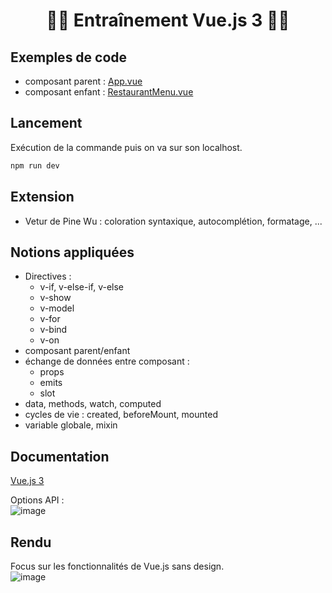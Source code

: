 # <h1 align="center">👨‍💻 Entraînement Vue.js 3 👩‍💻</h1>

## Exemples de code
- composant parent : [App.vue](src/App.vue)
- composant enfant  : [RestaurantMenu.vue](src/components/RestaurantMenu.vue)

## Lancement
Exécution de la commande puis on va sur son localhost.      
```bash
npm run dev
```

## Extension
- Vetur de Pine Wu : coloration syntaxique, autocomplétion, formatage, ...

## Notions appliquées
- Directives : 
   - v-if, v-else-if, v-else
   - v-show
   - v-model
   - v-for
   - v-bind
   - v-on
- composant parent/enfant
- échange de données entre composant :
   - props
   - emits
   - slot
- data, methods, watch, computed
- cycles de vie : created, beforeMount, mounted
- variable globale, mixin

## Documentation
[Vue.js 3](https://vuejs.org/guide/introduction.html)     
 
Options API :     
![image](https://github.com/axelleP/Vuejs-3-training/assets/3285758/bf54e816-dd72-42d4-b5a4-294bc7833810)  

## Rendu
Focus sur les fonctionnalités de Vue.js sans design.     
![image](https://github.com/axelleP/Vuejs-3-training/assets/3285758/ec915e21-88f9-4a56-b103-b454888b745a)



